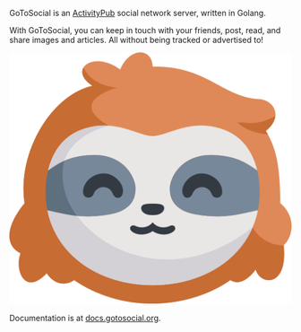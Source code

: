GoToSocial is an [ActivityPub](https://activitypub.rocks/) social network server, written in Golang.

With GoToSocial, you can keep in touch with your friends, post, read, and share images and articles. All without being tracked or advertised to!

![GoToSocial's logo, a stylized sloth head](./doc/logo_sloth.png)

Documentation is at [docs.gotosocial.org](https://docs.gotosocial.org).
